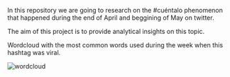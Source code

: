 In this repository we are going to research on the #cuéntalo phenomenon that happened during the end of April and beggining of May on twitter.

The aim of this project is to provide analytical insights on this topic.


Wordcloud with the most common words used during the week when this hashtag was viral.

![wordcloud](https://github.com/fercook/cuentalo/blob/master/figures/cu.png)
